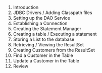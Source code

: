1. Introduction
2. JDBC Drivers / Adding Classpath files
3. Setting up the DAO Service
4. Establishing a Connection
5. Creating the Statement Manager
6. Creating a table / Executing a statement
7. Storing a List<Customer> to the database
8. Retrieving / Viewing the ResultSet
9. Creating Customers from the ResultSet
10. Find a Customer in the Table
11. Update a Customer in the Table
12. Review